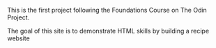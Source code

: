 This is the first project following the Foundations Course on The Odin Project.

The goal of this site is to demonstrate HTML skills by building a recipe website
